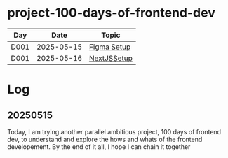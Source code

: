 # project-100-days-of-frontend-dev

| Day  | Date       | Topic                                     |
| ---- | ---------- | ----------------------------------------- |
| D001 | 2025-05-15 | [Figma Setup](./log/D001-figma-setup.md)  |
| D001 | 2025-05-16 | [NextJSSetup](./log/D002-nextjs-setup.md) |

# Log

## 20250515

Today, I am trying another parallel ambitious project, 100 days of frontend dev, to understand and explore the hows and whats of the frontend developement. By the end of it all, I hope I can chain it together
